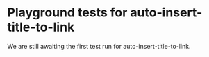 # Playground tests for auto-insert-title-to-link
We are still awaiting the first test run for auto-insert-title-to-link.
